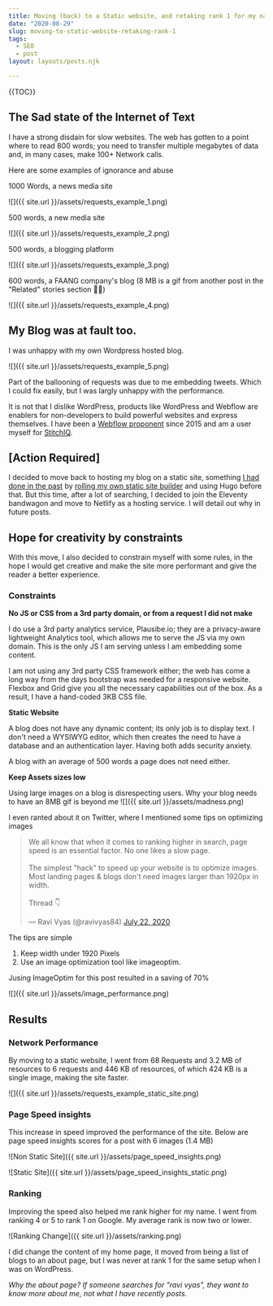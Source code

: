 ```yaml
---
title: Moving (back) to a Static website, and retaking rank 1 for my name
date: "2020-08-29"
slug: moving-to-static-website-retaking-rank-1
tags: 
  - SEO
  - post
layout: layouts/posts.njk

---
```


{{TOC}}

## The Sad state of the Internet of Text

I have a strong disdain for slow websites. The web has gotten to a point where to read 800 words; you need to transfer multiple megabytes of data and, in many cases, make 100+ Network calls.

Here are some examples of ignorance and abuse 

1000 Words, a news media site

![]({{ site.url }}/assets/requests_example_1.png)

500 words, a new media site 

![]({{ site.url }}/assets/requests_example_2.png)

500 words, a blogging platform

![]({{ site.url }}/assets/requests_example_3.png)

600 words, a FAANG company's blog (8 MB is a gif from another post in the "Related" stories section 🤦‍♂️)

![]({{ site.url }}/assets/requests_example_4.png)

## My Blog was at fault too.

I was unhappy with my own Wordpress hosted blog.

![]({{ site.url }}/assets/requests_example_5.png)

Part of the ballooning of requests was due to me embedding tweets. Which I could fix easily, but I was largly unhappy with the performance. 

It is not that I dislike WordPress, products like WordPress and Webflow are enablers for non-developers to build powerful websites and express themselves. I have been a [Webflow proponent](https://twitter.com/search?q=webflow%20(from%3Aravivyas84)&src=typed_query) since 2015 and am a user myself for [StitchIQ](https://www.stitchiq.com/).


## \[Action Required\]

I decided to move back to hosting my blog on a static site, something [I had done in the past](https://twitter.com/ravivyas84/status/1019269612855148544) by [rolling my own static site builder](https://github.com/ravivyas84/NodeStaticSiteGenerator) and using Hugo before that. But this time, after a lot of searching, I decided to join the Eleventy bandwagon and move to Netlify as a hosting service. I will detail out why in future posts. 

## Hope for creativity by constraints

With this move, I also decided to constrain myself with some rules, in the hope I would get creative and make the site more performant and give the reader a better experience. 

### Constraints

**No JS or CSS from a 3rd party domain, or from a request I did not make**

I do use a 3rd party analytics service, Plausibe.io; they are a privacy-aware lightweight Analytics tool, which allows me to serve the JS via my own domain. This is the only JS I am serving unless I am embedding some content.

I am not using any 3rd party CSS framework either; the web has come a long way from the days bootstrap was needed for a responsive website. Flexbox and Grid give you all the necessary capabilities out of the box. As a result, I have a hand-coded 3KB CSS file.
  
**Static Website**

A blog does not have any dynamic content; its only job is to display text. I don't need a WYSIWYG editor, which then creates the need to have a database and an authentication layer. Having both adds security anxiety. 

A blog with an average of 500 words a page does not need either.

**Keep Assets sizes low**

Using large images on a blog is disrespecting users. Why your blog needs to have an 8MB gif is beyond me
![]({{ site.url }}/assets/madness.png)

I even ranted about it on Twitter, where I mentioned some tips on optimizing images


<blockquote class="twitter-tweet"><p lang="en" dir="ltr">We all know that when it comes to ranking higher in search, page speed is an essential factor. No one likes a slow page. <br><br>The simplest &quot;hack&quot; to speed up your website is to optimize images. Most landing pages &amp; blogs don&#39;t need images larger than 1920px in width. <br><br>Thread 👇</p>&mdash; Ravi Vyas (@ravivyas84) <a href="https://twitter.com/ravivyas84/status/1285946760863465474?ref_src=twsrc%5Etfw">July 22, 2020</a></blockquote> 

The tips are simple
1. Keep width under 1920 Pixels 
2. Use an image optimization tool like imageoptim.

Jusing ImageOptim for this post resulted in a saving of 70%

![]({{ site.url }}/assets/image_performance.png)

## Results 

### Network Performance 
By moving to a static website, I went from 68 Requests and 3.2 MB of resources to 6 requests and 446 KB of resources, of which 424 KB is a single image, making the site faster.

![]({{ site.url }}/assets/requests_example_static_site.png)

### Page Speed insights
This increase in speed improved the performance of the site. Below are page speed insights scores for a post with 6 images (1.4 MB)

![Non Static Site]({{ site.url }}/assets/page_speed_insights.png)

![Static Site]({{ site.url }}/assets/page_speed_insights_static.png)

### Ranking

Improving the speed also helped me rank higher for my name. I went from ranking 4 or 5 to rank 1 on Google. My average rank is now two or lower. 

![Ranking Change]({{ site.url }}/assets/ranking.png)

I did change the content of my home page, it moved from being a list of blogs to an about page, but I was never at rank 1 for the same setup when I was on WordPress. 

*Why the about page? If someone searches for "ravi vyas", they want to know more about me, not what I have recently posts.*